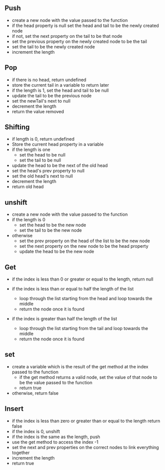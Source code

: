 ## Push

- create a new node with the value passed to the function
- if the head property is null set the head and tail to be the newly created node
- if not, set the next property on the tail to be that node
- set the previous property on the newly created node to be the tail
- set the tail to be the newly created node
- increment the length

## Pop

- if there is no head, return undefined
- store the current tail in a variable to return later
- if the length is 1, set the head and tail to be null
- update the tail to be the previous node
- set the newTail's next to null
- decrement the length
- return the value removed

## Shifting

- if length is 0, return undefined
- Store the current head property in a variable
- if the length is one
  - set the head to be null
  - set the tail to be null
- update the head to be the next of the old head
- set the head's prev property to null
- set the old head's next to null
- decrement the length
- return old head

## unshift

- create a new node with the value passed to the function
- if the length is 0
  - set the head to be the new node
  - set the tail to be the new node
- otherwise
  - set the prev property on the head of the list to be the new node
  - set the next property on the new node to be the head property
  - update the head to be the new node

## Get

- if the index is less than 0 or greater or equal to the length, return null
- if the index is less than or equal to half the length of the list
  - loop through the list starting from the head and loop towards the middle
  - return the node once it is found
- if the index is greater than half the length of the list

  - loop through the list starting from the tail and loop towards the middle
  - return the node once it is found

## set

- create a variable which is the result of the get method at the index passed to the function
  - if the get method returns a valid node, set the value of that node to be the value passed to the function
  - return true
- otherwise, return false

## Insert

- if the index is less than zero or greater than or equal to the length return false
- if the index is 0, unshift
- if the index is the same as the length, push
- use the get method to access the index -1
- set the next and prev properties on the correct nodes to link everything together
- increment the length
- return true
